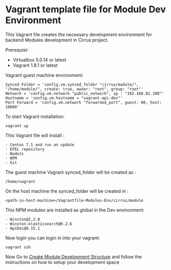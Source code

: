 # Vagrant template file for Module Dev Environment

This Vagrant file creates the necessary development environment for backend Modules development in Cirrus project.

Prerequist:
- Virtualbox 5.0.14 or latest
- Vagrant 1.8.1 or latest


Vagrant guest machine environment:
```
Synced Folder = 'config.vm.synced_folder "cirrus/module/", "/home/module/", create: true, owner: "root", group: "root"'
Network = 'config.vm.network "public_network", ip : "192.168.82.100"'
Hostname = 'config.vm.hostname = "vagrant-api-dev"'
Port Forward = 'config.vm.network "forwarded_port", guest: 80, host: 10080'
```

To start Vagrant installation:
```
vagrant up
```

This Vagrant file will install :
```
- Centos 7.1 and run an update
- EPEL repository
- NodeJs
- NPM
- Git
```

The guest machine Vagrant synced_folder will be created as :
```
/home/vagrant
```
On the host machine the synced_folder will be created in :
```
<path-in-host-machine>/Vagrantfile-Modules-Env/cirrus/module
```

This NPM modules are installed as global in the Dev environment:
```
- Winston@2.2.0
- Winston-elasticsearch@0.2.6
- ApiDoc@0.15.1
```

Now login you can login in into your vagrant:
```
vagrant ssh
```



Now Go to [Create Module Development Structure](https://couldhardware.atlassian.net/wiki/plugins/createcontent/draft-createpage.action?draftId=9568283) and follow the instructions on how to setup your development space
